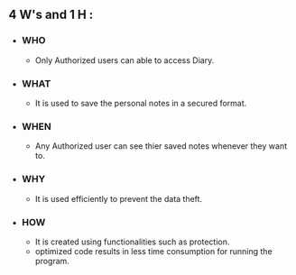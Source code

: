 
## **4 W's and 1 H :**
    
* ### **WHO**
    * Only Authorized users can able to access Diary.

* ### **WHAT**
    * It is used to save the personal notes in a secured format.
    
* ### **WHEN**
    * Any Authorized user can see thier saved notes whenever they want to.
  
* ### **WHY**
    * It is used efficiently to prevent the data theft.

* ### **HOW**
    * It is created using functionalities such as protection.
    * optimized code results in less time consumption for running the program.
